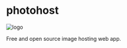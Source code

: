 # photohost

![logo](https://photohost.tech/image/dcba46643a66e02d7fa97edd6cfd6c1f2a9ae4629e1b8e592db96fccc0bf1e0b.png)

Free and open source image hosting web app.
